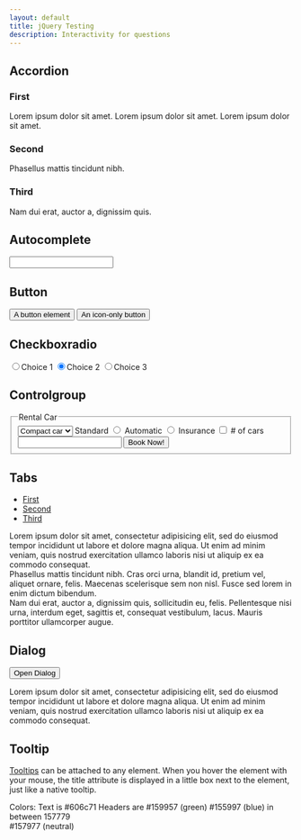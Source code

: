 ```yaml
---
layout: default
title: jQuery Testing
description: Interactivity for questions
---
```


<link href="jquery-ui/jquery-ui.css" rel="stylesheet">

<!-- Accordion -->
<h2 class="demoHeaders">Accordion</h2>
<div id="accordion">
	<h3>First</h3>
	<div>Lorem ipsum dolor sit amet. Lorem ipsum dolor sit amet. Lorem ipsum dolor sit amet.</div>
	<h3>Second</h3>
	<div>Phasellus mattis tincidunt nibh.</div>
	<h3>Third</h3>
	<div>Nam dui erat, auctor a, dignissim quis.</div>
</div>

<!-- Autocomplete -->
<h2 class="demoHeaders">Autocomplete</h2>
<div>
	<input id="autocomplete" title="type &quot;a&quot;">
</div>

<!-- Button -->
<h2 class="demoHeaders">Button</h2>
<button id="button">A button element</button>
<button id="button-icon">An icon-only button</button>

<!-- Checkboxradio -->
<h2 class="demoHeaders">Checkboxradio</h2>
<form style="margin-top: 1em;">
	<div id="radioset">
		<input type="radio" id="radio1" name="radio"><label for="radio1">Choice 1</label>
		<input type="radio" id="radio2" name="radio" checked="checked"><label for="radio2">Choice 2</label>
		<input type="radio" id="radio3" name="radio"><label for="radio3">Choice 3</label>
	</div>
</form>

<!-- Controlgroup -->
<h2 class="demoHeaders">Controlgroup</h2>
<fieldset>
	<legend>Rental Car</legend>
	<div id="controlgroup">
		<select id="car-type">
			<option>Compact car</option>
			<option>Midsize car</option>
			<option>Full size car</option>
			<option>SUV</option>
			<option>Luxury</option>
			<option>Truck</option>
			<option>Van</option>
		</select>
		<label for="transmission-standard">Standard</label>
		<input type="radio" name="transmission" id="transmission-standard">
		<label for="transmission-automatic">Automatic</label>
		<input type="radio" name="transmission" id="transmission-automatic">
		<label for="insurance">Insurance</label>
		<input type="checkbox" name="insurance" id="insurance">
		<label for="horizontal-spinner" class="ui-controlgroup-label"># of cars</label>
		<input id="horizontal-spinner" class="ui-spinner-input">
		<button>Book Now!</button>
	</div>
</fieldset>

<!-- Tabs -->
<h2 class="demoHeaders">Tabs</h2>
<div id="tabs">
	<ul>
		<li><a href="#tabs-1">First</a></li>
		<li><a href="#tabs-2">Second</a></li>
		<li><a href="#tabs-3">Third</a></li>
	</ul>
	<div id="tabs-1">Lorem ipsum dolor sit amet, consectetur adipisicing elit, sed do eiusmod tempor incididunt ut labore et dolore magna aliqua. Ut enim ad minim veniam, quis nostrud exercitation ullamco laboris nisi ut aliquip ex ea commodo consequat.</div>
	<div id="tabs-2">Phasellus mattis tincidunt nibh. Cras orci urna, blandit id, pretium vel, aliquet ornare, felis. Maecenas scelerisque sem non nisl. Fusce sed lorem in enim dictum bibendum.</div>
	<div id="tabs-3">Nam dui erat, auctor a, dignissim quis, sollicitudin eu, felis. Pellentesque nisi urna, interdum eget, sagittis et, consequat vestibulum, lacus. Mauris porttitor ullamcorper augue.</div>
</div>

<h2 class="demoHeaders">Dialog</h2>
<p>
	<button id="dialog-link" class="ui-button ui-corner-all ui-widget">
		<span class="ui-icon ui-icon-newwin"></span>Open Dialog
	</button>
</p>

<!-- ui-dialog -->
<div id="dialog" title="Dialog Title">
	<p>Lorem ipsum dolor sit amet, consectetur adipisicing elit, sed do eiusmod tempor incididunt ut labore et dolore magna aliqua. Ut enim ad minim veniam, quis nostrud exercitation ullamco laboris nisi ut aliquip ex ea commodo consequat.</p>
</div>

<!-- Tooltip -->
<h2 class="demoHeaders">Tooltip</h2>
<p id="tooltip">
	<a href="#" title="That&apos;s what this widget is">Tooltips</a> can be attached to any element. When you hover
the element with your mouse, the title attribute is displayed in a little box next to the element, just like a native tooltip.
</p>

Colors: Text is #606c71
Headers are #159957 (green)
#155997 (blue) in between 157779  
#157977 (neutral)

<script src="jquery-ui/external/jquery/jquery.js"></script>
<script src="jquery-ui/jquery-ui.js"></script>
<script>
$( "#accordion" ).accordion();

var availableTags = [
	"ActionScript",
	"AppleScript",
	"Asp",
	"BASIC",
	"C",
	"C++",
	"Clojure",
	"COBOL",
	"ColdFusion",
	"Erlang",
	"Fortran",
	"Groovy",
	"Haskell",
	"Java",
	"JavaScript",
	"Lisp",
	"Perl",
	"PHP",
	"Python",
	"Ruby",
	"Scala",
	"Scheme"
];
$( "#autocomplete" ).autocomplete({
	source: availableTags
});

$( "#button" ).button();
$( "#button-icon" ).button({
	icon: "ui-icon-gear",
	showLabel: false
});

$( "#radioset" ).buttonset();

$( "#controlgroup" ).controlgroup();

$( "#tabs" ).tabs();

$( "#dialog" ).dialog({
	autoOpen: false,
	width: 400,
	buttons: [
		{
			text: "Ok",
			click: function() {
				$( this ).dialog( "close" );
			}
		},
		{
			text: "Cancel",
			click: function() {
				$( this ).dialog( "close" );
			}
		}
	]
});

// Link to open the dialog
$( "#dialog-link" ).click(function( event ) {
	$( "#dialog" ).dialog( "open" );
	event.preventDefault();
});

$( "#datepicker" ).datepicker({
	inline: true
});

$( "#slider" ).slider({
	range: true,
	values: [ 17, 67 ]
});

$( "#progressbar" ).progressbar({
	value: 20
});

$( "#spinner" ).spinner();

$( "#menu" ).menu();

$( "#tooltip" ).tooltip();

$( "#selectmenu" ).selectmenu();

// Hover states on the static widgets
$( "#dialog-link, #icons li" ).hover(
	function() {
		$( this ).addClass( "ui-state-hover" );
	},
	function() {
		$( this ).removeClass( "ui-state-hover" );
	}
);
</script>